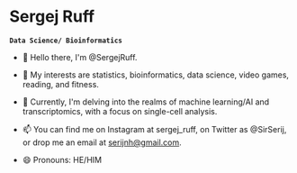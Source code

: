 # Sergej Ruff

**`Data Science/ Bioinformatics`**

- 👋 Hello there, I'm @SergejRuff.

- 👀 My interests are statistics, bioinformatics, data science, video games, reading, and fitness.

- 🌱 Currently, I'm delving into the realms of machine learning/AI and transcriptomics, with a focus on single-cell analysis.

- 📫 You can find me on Instagram at sergej_ruff, on Twitter as @SirSerij, or drop me an email at serijnh@gmail.com.

- 😄 Pronouns: HE/HIM

<!---
SergejRuff/SergejRuff is a ✨ special ✨ repository because its `README.md` (this file) appears on your GitHub profile.
You can click the Preview link to take a look at your changes.
--->
